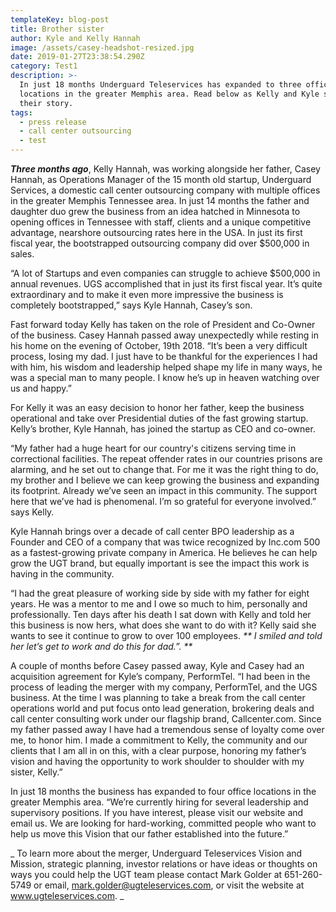 ```yaml
---
templateKey: blog-post
title: Brother sister
author: Kyle and Kelly Hannah
image: /assets/casey-headshot-resized.jpg
date: 2019-01-27T23:38:54.290Z
category: Test1
description: >-
  In just 18 months Underguard Teleservices has expanded to three office
  locations in the greater Memphis area. Read below as Kelly and Kyle share
  their story.
tags:
  - press release
  - call center outsourcing
  - test
---
```

_**Three months ago**_, Kelly Hannah, was working alongside her father, Casey Hannah, as Operations Manager of the 15 month old startup, Underguard Services, a domestic call center outsourcing company with multiple offices in the greater Memphis Tennessee area. In just 14 months the father and daughter duo grew the business from an idea hatched in Minnesota to opening offices in Tennessee with staff, clients and a unique competitive advantage, nearshore outsourcing rates here in the USA. In just its first fiscal year, the bootstrapped outsourcing company did over $500,000 in sales.

“A lot of Startups and even companies can struggle to achieve $500,000 in annual revenues. UGS accomplished that in just its first fiscal year. It’s quite extraordinary and to make it even more impressive the business is completely bootstrapped,” says Kyle Hannah, Casey’s son.

Fast forward today Kelly has taken on the role of President and Co-Owner of the business. Casey Hannah passed away unexpectedly while resting in his home on the evening of October, 19th 2018. “It’s been a very difficult process, losing my dad. I just have to be thankful for the experiences I had with him, his wisdom and leadership helped shape my life in many ways, he was a special man to many people. I know he’s up in heaven watching over us and happy.”

For Kelly it was an easy decision to honor her father, keep the business operational and take over Presidential duties of the fast growing startup. Kelly’s brother, Kyle Hannah, has joined the startup as CEO and co-owner.

“My father had a huge heart for our country's citizens serving time in correctional facilities. The repeat offender rates in our countries prisons are alarming, and he set out to change that. For me it was the right thing to do, my brother and I believe we can keep growing the business and expanding its footprint. Already we’ve seen an impact in this community. The support here that we’ve had is phenomenal. I’m so grateful for everyone involved.” says Kelly.

Kyle Hannah brings over a decade of call center BPO leadership as a Founder and CEO of a company that was twice recognized by Inc.com 500 as a fastest-growing private company in America. He believes he can help grow the UGT brand, but equally important is see the impact this work is having in the community.

“I had the great pleasure of working side by side with my father for eight years. He was a mentor to me and I owe so much to him, personally and professionally. Ten days after his death I sat down with Kelly and told her this business is now hers, what does she want to do with it? Kelly said she wants to see it continue to grow to over 100 employees. _**
I smiled and told her let’s get to work and do this for dad.”.
**_

A couple of months before Casey passed away, Kyle and Casey had an acquisition agreement for Kyle’s company, PerformTel. “I had been in the process of leading the merger with my company, PerformTel, and the UGS business. At the time I was planning to take a break from the call center operations world and put focus onto lead generation, brokering deals and call center consulting work under our flagship brand, Callcenter.com. Since my father passed away I have had a tremendous sense of loyalty come over me, to honor him. I made a commitment to Kelly, the community and our clients that I am all in on this, with a clear purpose, honoring my father’s vision and having the opportunity to work shoulder to shoulder with my sister, Kelly.”

In just 18 months the business has expanded to four office locations in the greater Memphis area. “We’re currently hiring for several leadership and supervisory positions. If you have interest, please visit our website and email us. We are looking for hard-working, committed people who want to help us move this Vision that our father established into the future.”

_
To learn more about the merger, Underguard Teleservices Vision and Mission, strategic planning, investor relations or have ideas or thoughts on ways you could help the UGT team please contact Mark Golder at 651-260-5749 or email, mark.golder@ugteleservices.com, or visit the website at www.ugteleservices.com.
_
